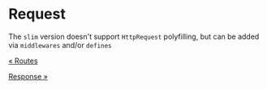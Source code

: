 # Request

The `slim` version doesn't support `HttpRequest` polyfilling, but can be added via `middlewares` and/or `defines`

[&laquo; Routes](./routes.md)

[Response &raquo;](./response.md)
